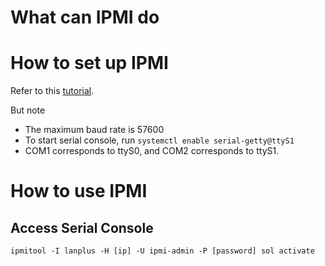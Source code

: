 # What can IPMI do

# How to set up IPMI

Refer to this [tutorial](http://www.alleft.com/sysadmin/ipmi-sol-inexpensive-remote-console/).

But note
* The maximum baud rate is 57600
* To start serial console, run `systemctl enable serial-getty@ttyS1`
* COM1 corresponds to ttyS0, and COM2 corresponds to ttyS1.

# How to use IPMI

## Access Serial Console

`ipmitool -I lanplus -H [ip] -U ipmi-admin -P [password] sol activate`
